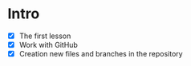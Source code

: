 # Intro
- [x] The first lesson
- [x] Work with GitHub
- [x] Creation new files and branches in the repository
